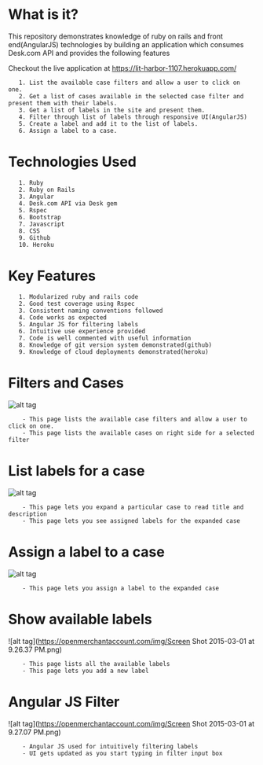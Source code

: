 # What is it?

This repository demonstrates knowledge of ruby on rails and front end(AngularJS) technologies by building an application which consumes Desk.com API and
provides the following features

Checkout the live application at https://lit-harbor-1107.herokuapp.com/

       1. List the available case filters and allow a user to click on one.
       2. Get a list of cases available in the selected case filter and present them with their labels.
       3. Get a list of labels in the site and present them.
       4. Filter through list of labels through responsive UI(AngularJS)
       5. Create a label and add it to the list of labels.
       6. Assign a label to a case.

# Technologies Used

       1. Ruby
       2. Ruby on Rails
       3. Angular
       4. Desk.com API via Desk gem
       5. Rspec
       6. Bootstrap
       7. Javascript
       8. CSS
       9. Github
       10. Heroku


# Key Features

       1. Modularized ruby and rails code
       2. Good test coverage using Rspec
       3. Consistent naming conventions followed
       4. Code works as expected
       5. Angular JS for filtering labels
       6. Intuitive use experience provided
       7. Code is well commented with useful information
       8. Knowledge of git version system demonstrated(github)
       9. Knowledge of cloud deployments demonstrated(heroku)


# Filters and Cases

![alt tag](https://openmerchantaccount.com/img/Screen%20Shot%202015-02-26%20at%209.30.39%20AM.png)

        - This page lists the available case filters and allow a user to click on one.
        - This page lists the available cases on right side for a selected filter

# List labels for a case

![alt tag](https://openmerchantaccount.com/img/Screen%20Shot%202015-02-26%20at%209.30.54%20AM.png)

        - This page lets you expand a particular case to read title and description
        - This page lets you see assigned labels for the expanded case

# Assign a label to a case

![alt tag](https://openmerchantaccount.com/img/Screen%20Shot%202015-02-26%20at%209.31.03%20AM.png)

        - This page lets you assign a label to the expanded case


# Show available labels

![alt tag](https://openmerchantaccount.com/img/Screen Shot 2015-03-01 at 9.26.37 PM.png)

        - This page lists all the available labels
        - This page lets you add a new label

# Angular JS Filter

![alt tag](https://openmerchantaccount.com/img/Screen Shot 2015-03-01 at 9.27.07 PM.png)

        - Angular JS used for intuitively filtering labels
        - UI gets updated as you start typing in filter input box







